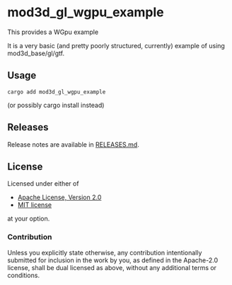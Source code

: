 # mod3d_gl_wgpu_example

This provides a WGpu example

It is a very basic (and pretty poorly structured, currently) example of using mod3d_base/gl/gtf.

## Usage


```
cargo add mod3d_gl_wgpu_example
```

(or possibly cargo install instead)

## Releases

Release notes are available in [RELEASES.md](RELEASES.md).

## License

Licensed under either of

 * [Apache License, Version 2.0](http://www.apache.org/licenses/LICENSE-2.0)
 * [MIT license](http://opensource.org/licenses/MIT)

at your option.

### Contribution

Unless you explicitly state otherwise, any contribution intentionally submitted
for inclusion in the work by you, as defined in the Apache-2.0 license, shall be
dual licensed as above, without any additional terms or conditions.
